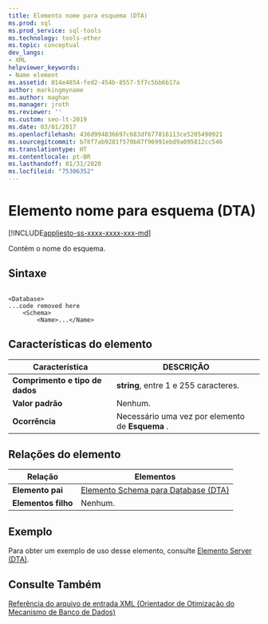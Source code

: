 ```yaml
---
title: Elemento nome para esquema (DTA)
ms.prod: sql
ms.prod_service: sql-tools
ms.technology: tools-other
ms.topic: conceptual
dev_langs:
- XML
helpviewer_keywords:
- Name element
ms.assetid: 014e4854-fed2-454b-8557-5f7c5bb6b17a
author: markingmyname
ms.author: maghan
ms.manager: jroth
ms.reviewer: ''
ms.custom: seo-lt-2019
ms.date: 03/01/2017
ms.openlocfilehash: 436d994836697c683df677816113ce5205490921
ms.sourcegitcommit: b78f7ab9281f570b87f96991ebd9a095812cc546
ms.translationtype: HT
ms.contentlocale: pt-BR
ms.lasthandoff: 01/31/2020
ms.locfileid: "75306352"
---
```

# <a name="name-element-for-schema-dta"></a>Elemento nome para esquema (DTA)

[!INCLUDE[appliesto-ss-xxxx-xxxx-xxx-md](../../includes/appliesto-ss-xxxx-xxxx-xxx-md.md)]

Contém o nome do esquema.  
  
## <a name="syntax"></a>Sintaxe  
  
```  
  
<Database>  
...code removed here  
    <Schema>  
        <Name>...</Name>  
```  
  
## <a name="element-characteristics"></a>Características do elemento  
  
|Característica|DESCRIÇÃO|  
|--------------------|-----------------|  
|**Comprimento e tipo de dados**|**string**, entre 1 e 255 caracteres.|  
|**Valor padrão**|Nenhum.|  
|**Ocorrência**|Necessário uma vez por elemento de **Esquema** .|  
  
## <a name="element-relationships"></a>Relações do elemento  
  
|Relação|Elementos|  
|------------------|--------------|  
|**Elemento pai**|[Elemento Schema para Database &#40;DTA&#41;](../../tools/dta/schema-element-for-database-dta.md)|  
|**Elementos filho**|Nenhum.|  
  
## <a name="example"></a>Exemplo  
 Para obter um exemplo de uso desse elemento, consulte [Elemento Server &#40;DTA&#41;](../../tools/dta/server-element-dta.md).  
  
## <a name="see-also"></a>Consulte Também  
 [Referência do arquivo de entrada XML &#40;Orientador de Otimização do Mecanismo de Banco de Dados&#41;](../../tools/dta/xml-input-file-reference-database-engine-tuning-advisor.md)  
  
  
